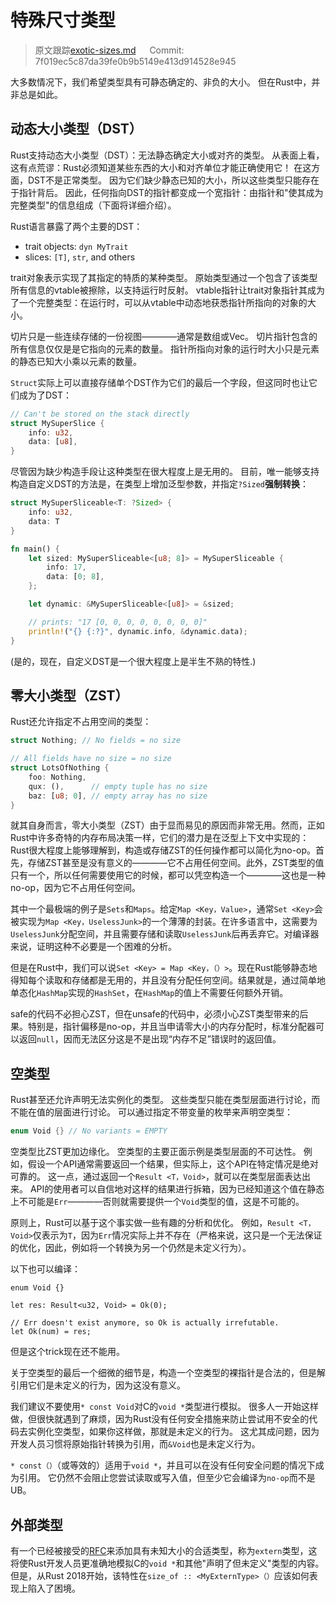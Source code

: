 # 特殊尺寸类型

> 原文跟踪[exotic-sizes.md](https://github.com/rust-lang-nursery/nomicon/blob/master/src/exotic-sizes.md) &emsp; Commit: 7f019ec5c87da39fe0b9b5149e413d914528e945

大多数情况下，我们希望类型具有可静态确定的、非负的大小。 但在Rust中，并非总是如此。

## 动态大小类型（DST）

Rust支持动态大小类型（DST）：无法静态确定大小或对齐的类型。 从表面上看，这有点荒谬：Rust必须知道某些东西的大小和对齐单位才能正确使用它！ 在这方面，DST不是正常类型。 因为它们缺少静态已知的大小，所以这些类型只能存在于指针背后。 因此，任何指向DST的指针都变成一个宽指针：由指针和"使其成为完整类型"的信息组成（下面将详细介绍）。

Rust语言暴露了两个主要的DST：

* trait objects: `dyn MyTrait`
* slices: `[T]`, `str`, and others

trait对象表示实现了其指定的特质的某种类型。 原始类型通过一个包含了该类型所有信息的vtable被擦除，以支持运行时反射。 vtable指针让trait对象指针其成为了一个完整类型：在运行时，可以从vtable中动态地获悉指针所指向的对象的大小。

切片只是一些连续存储的一份视图————通常是数组或Vec。 切片指针包含的所有信息仅仅是是它指向的元素的数量。 指针所指向对象的运行时大小只是元素的静态已知大小乘以元素的数量。

`Struct`实际上可以直接存储单个DST作为它们的最后一个字段，但这同时也让它们成为了DST：

```rust
// Can't be stored on the stack directly
struct MySuperSlice {
    info: u32,
    data: [u8],
}
```

尽管因为缺少构造手段让这种类型在很大程度上是无用的。 目前，唯一能够支持构造自定义DST的方法是，在类型上增加泛型参数，并指定`?Sized`**强制转换**：

```rust
struct MySuperSliceable<T: ?Sized> {
    info: u32,
    data: T
}

fn main() {
    let sized: MySuperSliceable<[u8; 8]> = MySuperSliceable {
        info: 17,
        data: [0; 8],
    };

    let dynamic: &MySuperSliceable<[u8]> = &sized;

    // prints: "17 [0, 0, 0, 0, 0, 0, 0, 0]"
    println!("{} {:?}", dynamic.info, &dynamic.data);
}
```

(是的，现在，自定义DST是一个很大程度上是半生不熟的特性.)

## 零大小类型（ZST）

Rust还允许指定不占用空间的类型：

```rust
struct Nothing; // No fields = no size

// All fields have no size = no size
struct LotsOfNothing {
    foo: Nothing,
    qux: (),      // empty tuple has no size
    baz: [u8; 0], // empty array has no size
}
```

就其自身而言，零大小类型（ZST）由于显而易见的原因而非常无用。然而，正如Rust中许多奇特的内存布局决策一样，它们的潜力是在泛型上下文中实现的：Rust很大程度上能够理解到，构造或存储ZST的任何操作都可以简化为no-op。首先，存储ZST甚至是没有意义的————它不占用任何空间。此外，ZST类型的值只有一个，所以任何需要使用它的时候，都可以凭空构造一个————这也是一种no-op，因为它不占用任何空间。

其中一个最极端的例子是`Sets`和`Maps`。给定`Map <Key，Value>`，通常`Set <Key>`会被实现为`Map <Key，UselessJunk>`的一个薄薄的封装。在许多语言中，这需要为`UselessJunk`分配空间，并且需要存储和读取`UselessJunk`后再丢弃它。对编译器来说，证明这种不必要是一个困难的分析。

但是在Rust中，我们可以说`Set <Key> = Map <Key，（）>`。现在Rust能够静态地得知每个读取和存储都是无用的，并且没有分配任何空间。结果就是，通过简单地单态化`HashMap`实现的`HashSet`，在`HashMap`的值上不需要任何额外开销。

safe的代码不必担心ZST，但在unsafe的代码中，必须小心ZST类型带来的后果。特别是，指针偏移是no-op，并且当申请零大小的内存分配时，标准分配器可以返回`null`，因而无法区分这是不是出现“内存不足”错误时的返回值。

## 空类型

Rust甚至还允许声明无法实例化的类型。 这些类型只能在类型层面进行讨论，而不能在值的层面进行讨论。 可以通过指定不带变量的枚举来声明空类型：

```rust
enum Void {} // No variants = EMPTY
```

空类型比ZST更加边缘化。 空类型的主要正面示例是类型层面的不可达性。 例如，假设一个API通常需要返回一个结果，但实际上，这个API在特定情况是绝对可靠的。 这一点，通过返回一个`Result <T，Void>`，就可以在类型层面表达出来。 API的使用者可以自信地对这样的结果进行拆箱，因为已经知道这个值在静态上不可能是`Err`————否则就需要提供一个`Void`类型的值，这是不可能的。

原则上，Rust可以基于这个事实做一些有趣的分析和优化。 例如，`Result <T，Void>`仅表示为`T`，因为`Err`情况实际上并不存在（严格来说，这只是一个无法保证的优化，因此，例如将一个转换为另一个仍然是未定义行为）。

以下也可以编译：

```rust,ignore
enum Void {}

let res: Result<u32, Void> = Ok(0);

// Err doesn't exist anymore, so Ok is actually irrefutable.
let Ok(num) = res;
```

但是这个trick现在还不能用。

关于空类型的最后一个细微的细节是，构造一个空类型的裸指针是合法的，但是解引用它们是未定义的行为，因为这没有意义。

我们建议不要使用`* const Void`对C的`void *`类型进行模拟。 很多人一开始这样做，但很快就遇到了麻烦，因为Rust没有任何安全措施来防止尝试用不安全的代码去实例化空类型，如果你这样做，那就是未定义的行为。 这尤其成问题，因为开发人员习惯将原始指针转换为引用，而`&Void`也是未定义行为。

`* const（）`（或等效的）适用于`void *`，并且可以在没有任何安全问题的情况下成为引用。 它仍然不会阻止您尝试读取或写入值，但至少它会编译为`no-op`而不是UB。

## 外部类型

有一个已经被接受的[RFC](https://github.com/rust-lang/rfcs/blob/master/text/1861-extern-types.md)来添加具有未知大小的合适类型，称为`extern`类型，这将使Rust开发人员更准确地模拟C的`void *`和其他"声明了但未定义"类型的内容。 但是，从Rust 2018开始，该特性在`size_of :: <MyExternType>（）`应该如何表现上陷入了困境。

